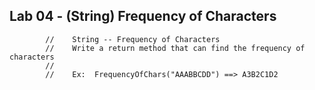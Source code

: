 ## Lab 04 -    (String) Frequency of Characters
            //    String -- Frequency of Characters
            //    Write a return method that can find the frequency of characters
            //
            //    Ex:  FrequencyOfChars("AAABBCDD") ==> A3B2C1D2